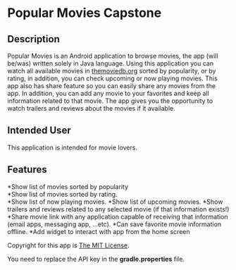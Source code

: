 Popular Movies Capstone
=======
Description
--------
Popular Movies is an Android application to browse movies, the app (will be/was) written solely in Java language. Using this application you can watch all available movies in [themoviedb.org](https://themoviedb.org) sorted by popularity, or by rating, in addition, you can check upcoming or now playing movies.
This app also has share feature so you can easily share any movies from the app. In addition, you can add any movie to your favorites and keep all information related to that movie. The app gives you the opportunity to watch trailers and reviews about the movies if it available.  

Intended User
--------
This application is intended for movie lovers.

Features
--------
*Show list of movies sorted by popularity  
*Show list of movies sorted by rating.  
*Show list of now playing movies.
*Show list of upcoming movies.
*Show trailers and reviews related to any selected movie (if that information exists!)
*Share movie link with any application capable of receiving that information (email apps,
messaging app, ...etc).
*Can save favorite movie information offline.
*Add widget to interact with app from the home screen

Copyright for this app is [The MIT License](https://opensource.org/licenses/MIT).


You need to replace the API key in the **gradle.properties** file.